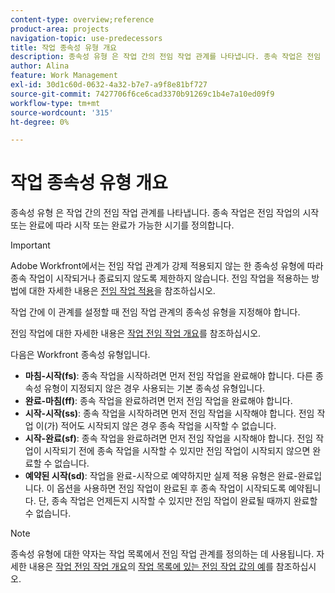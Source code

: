 ```yaml
---
content-type: overview;reference
product-area: projects
navigation-topic: use-predecessors
title: 작업 종속성 유형 개요
description: 종속성 유형 은 작업 간의 전임 작업 관계를 나타냅니다. 종속 작업은 전임 작업의 시작 또는 완료에 따라 시작 또는 완료가 가능한 시기를 정의합니다.
author: Alina
feature: Work Management
exl-id: 30d1c60d-0632-4a32-b7e7-a9f8e81bf727
source-git-commit: 7427706f6ce6cad3370b91269c1b4e7a10ed09f9
workflow-type: tm+mt
source-wordcount: '315'
ht-degree: 0%

---
```


# 작업 종속성 유형 개요

<!-- Audited: 12/2023 -->

종속성 유형 은 작업 간의 전임 작업 관계를 나타냅니다. 종속 작업은 전임 작업의 시작 또는 완료에 따라 시작 또는 완료가 가능한 시기를 정의합니다.

>[!IMPORTANT]
>
>Adobe Workfront에서는 전임 작업 관계가 강제 적용되지 않는 한 종속성 유형에 따라 종속 작업이 시작되거나 종료되지 않도록 제한하지 않습니다. 전임 작업을 적용하는 방법에 대한 자세한 내용은 [전임 작업 적용](../../../manage-work/tasks/use-prdcssrs/enforced-predecessors.md)을 참조하십시오.

작업 간에 이 관계를 설정할 때 전임 작업 관계의 종속성 유형을 지정해야 합니다.

전임 작업에 대한 자세한 내용은 [작업 전임 작업 개요](../../../manage-work/tasks/use-prdcssrs/predecessors-overview.md)를 참조하십시오.

다음은 Workfront 종속성 유형입니다.

* **마침-시작(fs)**: 종속 작업을 시작하려면 먼저 전임 작업을 완료해야 합니다. 다른 종속성 유형이 지정되지 않은 경우 사용되는 기본 종속성 유형입니다.
* **완료-마침(ff)**: 종속 작업을 완료하려면 먼저 전임 작업을 완료해야 합니다.
* **시작-시작(ss)**: 종속 작업을 시작하려면 먼저 전임 작업을 시작해야 합니다. 전임 작업 이(가) 적어도 시작되지 않은 경우 종속 작업을 시작할 수 없습니다.
* **시작-완료(sf)**: 종속 작업을 완료하려면 먼저 전임 작업을 시작해야 합니다. 전임 작업이 시작되기 전에 종속 작업을 시작할 수 있지만 전임 작업이 시작되지 않으면 완료할 수 없습니다.
* **예약된 시작(sd)**: 작업을 완료-시작으로 예약하지만 실제 적용 유형은 완료-완료입니다. 이 옵션을 사용하면 전임 작업이 완료된 후 종속 작업이 시작되도록 예약됩니다. 단, 종속 작업은 언제든지 시작할 수 있지만 전임 작업이 완료될 때까지 완료할 수 없습니다.

>[!NOTE]
>
>종속성 유형에 대한 약자는 작업 목록에서 전임 작업 관계를 정의하는 데 사용됩니다. 자세한 내용은 [작업 전임 작업 개요](/help/quicksilver/manage-work/tasks/use-prdcssrs/predecessors-overview.md#examples-of-predecessor-values-in-a-task-list)의 [작업 목록에 있는 전임 작업 값의 예](/help/quicksilver/manage-work/tasks/use-prdcssrs/predecessors-overview.md)를 참조하십시오.

